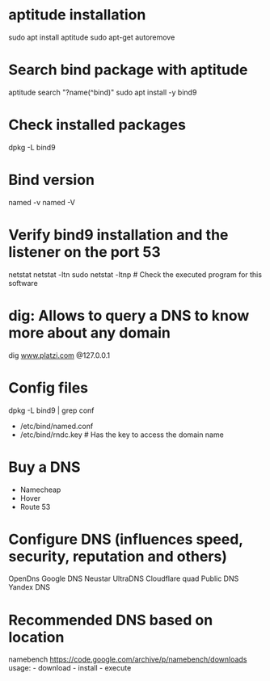 # aptitude installation
sudo apt install aptitude
sudo apt-get autoremove

# Search bind package with aptitude
aptitude search "?name(^bind)"
sudo apt install -y bind9

# Check installed packages
dpkg -L bind9

# Bind version
named -v
named -V

# Verify bind9 installation and the listener on the port 53
netstat
netstat -ltn
sudo netstat -ltnp                  # Check the executed program for this software

# dig: Allows to query a DNS to know more about any domain
dig www.platzi.com @127.0.0.1

# Config files
dpkg -L bind9 | grep conf
- /etc/bind/named.conf
- /etc/bind/rndc.key            # Has the key to access the domain name

# Buy a DNS
- Namecheap
- Hover
- Route 53

# Configure DNS (influences speed, security, reputation and others)
OpenDns
Google DNS
Neustar UltraDNS
Cloudflare
quad
Public DNS
Yandex DNS

# Recommended DNS based on location
namebench
    https://code.google.com/archive/p/namebench/downloads
    usage:
        - download
        - install
        - execute